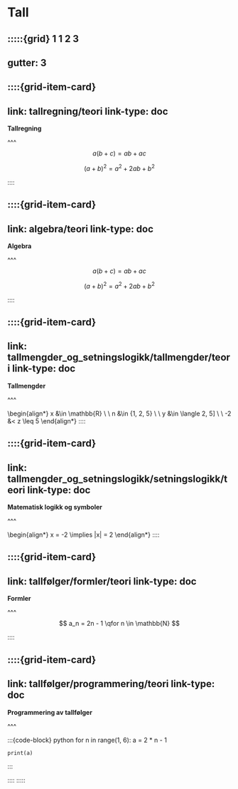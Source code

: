 # Tall





:::::{grid} 1 1 2 3
---
gutter: 3
---

::::{grid-item-card}
---
link: tallregning/teori
link-type: doc
---
**Tallregning**

^^^
$$
a(b + c) = ab + ac
$$

$$
(a + b)^2 = a^2 + 2ab + b^2
$$

::::

::::{grid-item-card}
---
link: algebra/teori
link-type: doc
---
**Algebra**

^^^
$$
a(b + c) = ab + ac
$$

$$
(a + b)^2 = a^2 + 2ab + b^2
$$

::::

::::{grid-item-card}
---
link: tallmengder_og_setningslogikk/tallmengder/teori
link-type: doc
---
**Tallmengder** 

^^^

\begin{align*}
    x &\in \mathbb{R} \\
    \\
    n &\in \{1, 2, 5\} \\
    \\
    y &\in \langle 2, 5] \\
    \\
    -2 &< z \leq  5
\end{align*}
::::


::::{grid-item-card}
---
link: tallmengder_og_setningslogikk/setningslogikk/teori
link-type: doc
---
**Matematisk logikk og symboler** 

^^^

\begin{align*}
    x = -2 \implies |x| = 2
\end{align*}
::::


::::{grid-item-card}
---
link: tallfølger/formler/teori
link-type: doc
---
**Formler**

^^^
$$
a_n = 2n - 1 \qfor n \in \mathbb{N}
$$

::::


::::{grid-item-card}
---
link: tallfølger/programmering/teori
link-type: doc
---
**Programmering av tallfølger**

^^^

:::{code-block} python
for n in range(1, 6):
    a = 2 * n - 1

    print(a)
:::

::::
:::::




